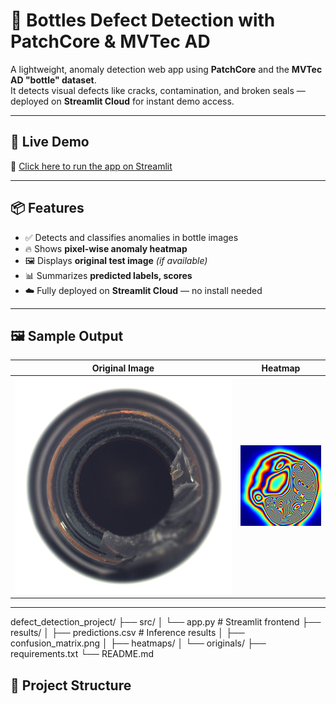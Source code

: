 # 🧪 Bottles Defect Detection with PatchCore & MVTec AD

A lightweight, anomaly detection web app using **PatchCore** and the **MVTec AD "bottle" dataset**.  
It detects visual defects like cracks, contamination, and broken seals — deployed on **Streamlit Cloud** for instant demo access.

---

## 🚀 Live Demo

🔗 [Click here to run the app on Streamlit](https://sachiin044-bottles-defect-detection-project-srcapp-zoypv0.streamlit.app/)

---

## 📦 Features

- ✅ Detects and classifies anomalies in bottle images
- 🔥 Shows **pixel-wise anomaly heatmap**
- 🖼 Displays **original test image** *(if available)*
- 📊 Summarizes **predicted labels, scores**
- ☁️ Fully deployed on **Streamlit Cloud** — no install needed

---

## 🖼 Sample Output

| Original Image | Heatmap |
|----------------|---------|
| ![original](results/originals/broken_large/000.png) | ![heatmap](results/broken_large_000.png) |

---

defect_detection_project/
├── src/
│ └── app.py # Streamlit frontend
├── results/
│ ├── predictions.csv # Inference results
│ ├── confusion_matrix.png
│ ├── heatmaps/
│ └── originals/
├── requirements.txt
└── README.md

## 📁 Project Structure

